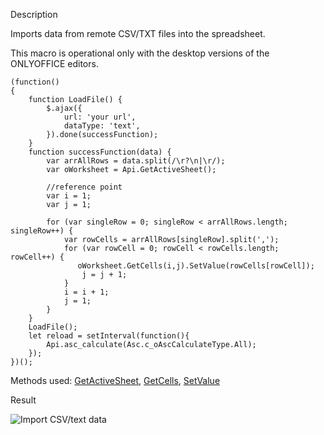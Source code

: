 Description

Imports data from remote CSV/TXT files into the spreadsheet.

This macro is operational only with the desktop versions of the ONLYOFFICE editors.

```
(function() 
{
    function LoadFile() {
        $.ajax({
            url: 'your url',
            dataType: 'text',
        }).done(successFunction);
    }
    function successFunction(data) {
        var arrAllRows = data.split(/\r?\n|\r/);
        var oWorksheet = Api.GetActiveSheet();

        //reference point
        var i = 1;
        var j = 1;

        for (var singleRow = 0; singleRow < arrAllRows.length; singleRow++) {
            var rowCells = arrAllRows[singleRow].split(',');
            for (var rowCell = 0; rowCell < rowCells.length; rowCell++) {
               oWorksheet.GetCells(i,j).SetValue(rowCells[rowCell]);
                j = j + 1;
            }
            i = i + 1;
            j = 1;
        }
    }
    LoadFile();
    let reload = setInterval(function(){
        Api.asc_calculate(Asc.c_oAscCalculateType.All);
    });
})();
```

Methods used: [GetActiveSheet](/officeapi/spreadsheetapi/api/getactivesheet), [GetCells](/officeapi/spreadsheetapi/apiworksheet/getcells), [SetValue](/officeapi/spreadsheetapi/apirange/setvalue)

Result

![Import CSV/text data](/assets/images/plugins/import-csv-macro.png)
